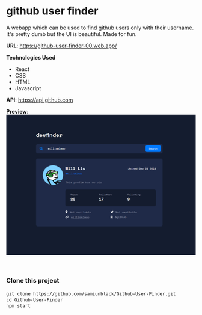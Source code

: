 # github user finder

A webapp which can be used to find github users only with their username. It's pretty dumb but the UI is beautiful. Made for fun.

**URL**: https://github-user-finder-00.web.app/

**Technologies Used**
- React
- CSS
- HTML
- Javascript


**API**: https://api.github.com


**Preview**:
![alt text](https://github.com/samiunblack/github-user-finder/blob/main/preview.png)

<br/>

### **Clone this project**
 ```
 git clone https://github.com/samiunblack/Github-User-Finder.git
 cd Github-User-Finder
 npm start
 ```
